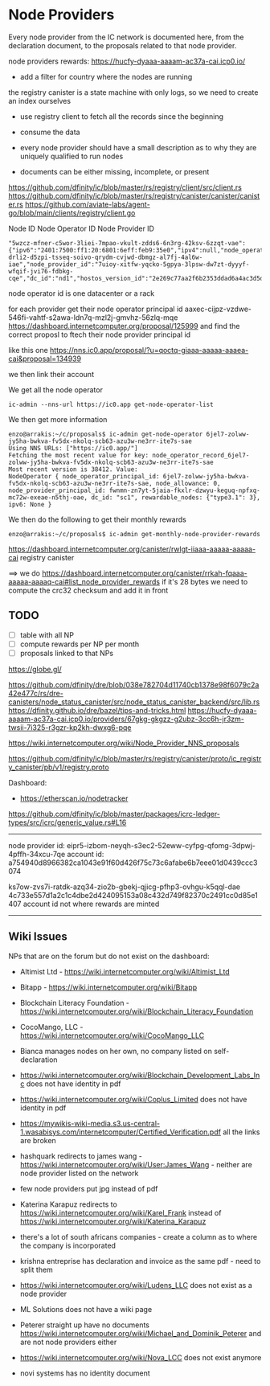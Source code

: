 # Node Providers

Every node provider from the IC network is documented here, from the
declaration document, to the proposals related to that node provider.

node providers rewards: https://hucfy-dyaaa-aaaam-ac37a-cai.icp0.io/

- add a filter for country where the nodes are running

the registry canister is a state machine with only logs, so we need to create an index ourselves

-   use registry client to fetch all the records since the beginning
-   consume the data

-   every node provider should have a small description as to why they are uniquely qualified to run nodes

- documents can be either missing, incomplete, or present

https://github.com/dfinity/ic/blob/master/rs/registry/client/src/client.rs
https://github.com/dfinity/ic/blob/master/rs/registry/canister/canister/canister.rs
https://github.com/aviate-labs/agent-go/blob/main/clients/registry/client.go

Node ID
Node Operator ID
Node Provider ID

```
"5wzcz-mfner-c5wor-3liei-7mpao-vkult-zdds6-6n3rg-42ksv-6zzqt-vae":{"ipv6":"2401:7500:ff1:20:6801:6eff:feb9:35e0","ipv4":null,"node_operator_id":"ri4lg-drli2-d5zpi-tsseq-soivo-qrydm-cvjwd-dbmgz-al7fj-4al6w-iae","node_provider_id":"7uioy-xitfw-yqcko-5gpya-3lpsw-dw7zt-dyyyf-wfqif-jvi76-fdbkg-cqe","dc_id":"nd1","hostos_version_id":"2e269c77aa2f6b2353ddad6a4ac3d5ddcac196b1","domain":null},
```

node operator id is one datacenter or a rack

for each provider get their node operator principal id aaxec-cijpz-vzdwe-546fi-vahtf-s2awa-ldn7q-mzl2j-gmvhz-56zlq-mqe
https://dashboard.internetcomputer.org/proposal/125999
and find the correct proposl to ftech their node provider principal id

like this one
https://nns.ic0.app/proposal/?u=qoctq-giaaa-aaaaa-aaaea-cai&proposal=134939

we then link their account


We get all the node operator

```
ic-admin --nns-url https://ic0.app get-node-operator-list
```

We then get more information

```
enzo@arrakis:~/c/proposals$ ic-admin get-node-operator 6jel7-zolww-jy5ha-bwkva-fv5dx-nkolq-scb63-azu3w-ne3rr-ite7s-sae
Using NNS URLs: ["https://ic0.app/"]
Fetching the most recent value for key: node_operator_record_6jel7-zolww-jy5ha-bwkva-fv5dx-nkolq-scb63-azu3w-ne3rr-ite7s-sae
Most recent version is 38412. Value:
NodeOperator { node_operator_principal_id: 6jel7-zolww-jy5ha-bwkva-fv5dx-nkolq-scb63-azu3w-ne3rr-ite7s-sae, node_allowance: 0, node_provider_principal_id: fwnmn-zn7yt-5jaia-fkxlr-dzwyu-keguq-npfxq-mc72w-exeae-n5thj-oae, dc_id: "sc1", rewardable_nodes: {"type3.1": 3}, ipv6: None }
```

We then do the following to get their monthly rewards
```
enzo@arrakis:~/c/proposals$ ic-admin get-monthly-node-provider-rewards
```

https://dashboard.internetcomputer.org/canister/rwlgt-iiaaa-aaaaa-aaaaa-cai
registry canister


==> we do https://dashboard.internetcomputer.org/canister/rrkah-fqaaa-aaaaa-aaaaq-cai#list_node_provider_rewards if it's 28 bytes we need to compute the crc32 checksum and add it in front


## TODO
- [ ] table with all NP
- [ ] compute rewards per NP per month
- [ ] proposals linked to that NPs

https://globe.gl/

https://github.com/dfinity/dre/blob/038e782704d11740cb1378e98f6079c2a42e477c/rs/dre-canisters/node_status_canister/src/node_status_canister_backend/src/lib.rs
https://dfinity.github.io/dre/bazel/tips-and-tricks.html
https://hucfy-dyaaa-aaaam-ac37a-cai.icp0.io/providers/67gkg-gkgzz-g2ubz-3cc6h-jr3zm-twsii-7i325-r3gzr-kp2kh-dwxg6-pqe

https://wiki.internetcomputer.org/wiki/Node_Provider_NNS_proposals

https://github.com/dfinity/ic/blob/master/rs/registry/canister/proto/ic_registry_canister/pb/v1/registry.proto

Dashboard:
- https://etherscan.io/nodetracker

https://github.com/dfinity/ic/blob/master/packages/icrc-ledger-types/src/icrc/generic_value.rs#L16

-----------------

node provider id: eipr5-izbom-neyqh-s3ec2-52eww-cyfpg-qfomg-3dpwj-4pffh-34xcu-7qe
account id: a754940d8966382ca1043e91f60d426f75c73c6afabe6b7eee01d0439ccc3074

ks7ow-zvs7i-ratdk-azq34-zio2b-gbekj-qjicg-pfhp3-ovhgu-k5qql-dae
4c733e557d1a2c1c4dbe2d424095153a08c432d749f82370c2491cc0d85e1407 account id not where rewards are minted

-------------------

## Wiki Issues

NPs that are on the forum but do not exist on the dashboard:
- Altimist Ltd - https://wiki.internetcomputer.org/wiki/Altimist_Ltd
- Bitapp - https://wiki.internetcomputer.org/wiki/Bitapp
- Blockchain Literacy Foundation - https://wiki.internetcomputer.org/wiki/Blockchain_Literacy_Foundation
- CocoMango, LLC - https://wiki.internetcomputer.org/wiki/CocoMango_LLC

- Bianca manages nodes on her own, no company listed on self-declaration

- https://wiki.internetcomputer.org/wiki/Blockchain_Development_Labs_Inc does not have identity in pdf
- https://wiki.internetcomputer.org/wiki/Coplus_Limited does not have identity in pdf
- https://mywikis-wiki-media.s3.us-central-1.wasabisys.com/internetcomputer/Certified_Verification.pdf all the links are broken
- hashquark redirects to james wang - https://wiki.internetcomputer.org/wiki/User:James_Wang - neither are node provider listed on the network


- few node providers put jpg instead of pdf

- Katerina Karapuz redirects to https://wiki.internetcomputer.org/wiki/Karel_Frank instead of https://wiki.internetcomputer.org/wiki/Katerina_Karapuz

- there's a lot of south africans companies - create a column as to where the company is incorporated

- krishna entreprise has declaration and invoice as the same pdf - need to split them

- https://wiki.internetcomputer.org/wiki/Ludens_LLC does not exist as a node provider
- ML Solutions does not have a wiki page
- Peterer straight up have no documents https://wiki.internetcomputer.org/wiki/Michael_and_Dominik_Peterer and are not node providers either
- https://wiki.internetcomputer.org/wiki/Nova_LCC does not exist anymore

- novi systems has no identity document
